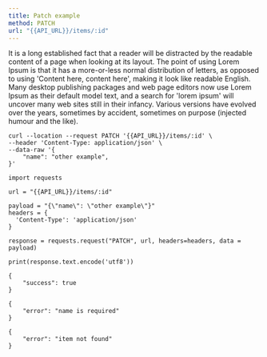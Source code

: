 ```yaml
---
title: Patch example
method: PATCH
url: "{{API_URL}}/items/:id"
---
```


It is a long established fact that a reader will be distracted by the readable content of a page when looking at its layout. The point of using Lorem Ipsum is that it has a more-or-less normal distribution of letters, as opposed to using 'Content here, content here', making it look like readable English. Many desktop publishing packages and web page editors now use Lorem Ipsum as their default model text, and a search for 'lorem ipsum' will uncover many web sites still in their infancy. Various versions have evolved over the years, sometimes by accident, sometimes on purpose (injected humour and the like).


```request:cURL
curl --location --request PATCH '{{API_URL}}/items/:id' \
--header 'Content-Type: application/json' \
--data-raw '{
	"name": "other example",
}'
```

```request:Python
import requests

url = "{{API_URL}}/items/:id"

payload = "{\"name\": \"other example\"}"
headers = {
  'Content-Type': 'application/json'
}

response = requests.request("PATCH", url, headers=headers, data = payload)

print(response.text.encode('utf8'))
```

```response:200
{
	"success": true
}
```

```response:402
{
	"error": "name is required"
}
```

```response:404
{
	"error": "item not found"
}
```